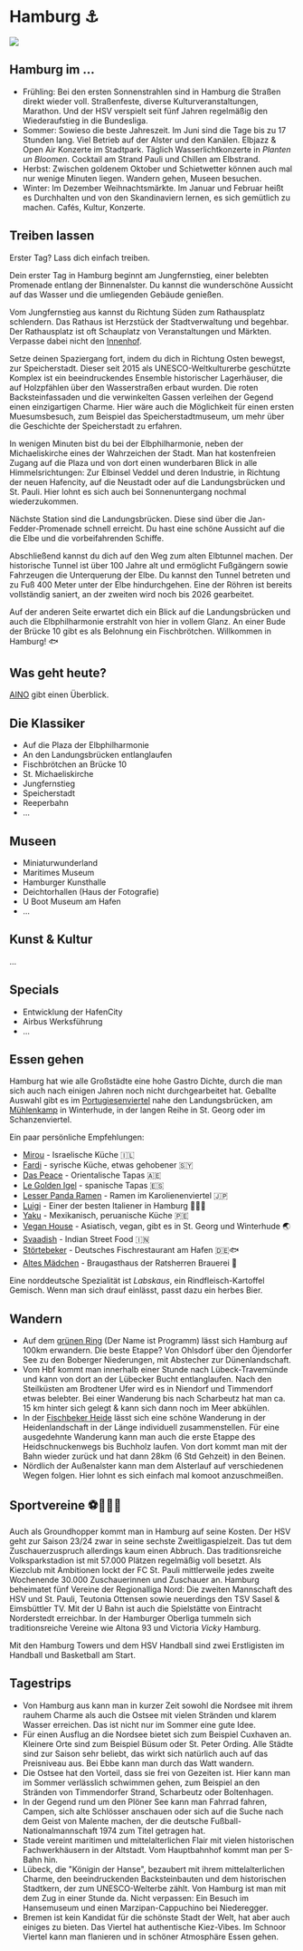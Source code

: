 # Hamburg ⚓

![](https://viel-unterwegs.de/wp-content/uploads/2021/11/hamburg-nikolaifleet-geheimtipps.jpg)

## Hamburg im ...
- Frühling: Bei den ersten Sonnenstrahlen sind in Hamburg die Straßen direkt wieder voll. Straßenfeste, diverse Kulturveranstaltungen, Marathon. Und der HSV verspielt seit fünf Jahren regelmäßig den Wiederaufstieg in die Bundesliga.
- Sommer: Sowieso die beste Jahreszeit. Im Juni sind die Tage bis zu 17 Stunden lang. Viel Betrieb auf der Alster und den Kanälen. Elbjazz & Open Air Konzerte im Stadtpark. Täglich Wasserlichtkonzerte in *Planten un Bloomen*. Cocktail am Strand Pauli und Chillen am Elbstrand.
- Herbst: Zwischen goldenem Oktober und Schietwetter können auch mal nur wenige Minuten liegen. Wandern gehen, Museen besuchen.
- Winter: Im Dezember Weihnachtsmärkte. Im Januar und Februar heißt es Durchhalten und von den Skandinaviern lernen, es sich gemütlich zu machen. Cafés, Kultur, Konzerte.

## Treiben lassen 

Erster Tag? Lass dich einfach treiben.  
  
Dein erster Tag in Hamburg beginnt am Jungfernstieg, einer belebten Promenade entlang der Binnenalster. Du kannst die wunderschöne Aussicht auf das Wasser und die umliegenden Gebäude genießen.   
  
Vom Jungfernstieg aus kannst du Richtung Süden zum Rathausplatz schlendern. Das Rathaus ist Herzstück der Stadtverwaltung und begehbar. Der Rathausplatz ist oft Schauplatz von Veranstaltungen und Märkten. Verpasse dabei nicht den [Innenhof](https://www.hamburg.de/oeffentliche-plaetze/4258240/hamburger-rathaus-innenhof/).  

Setze deinen Spaziergang fort, indem du dich in Richtung Osten bewegst, zur Speicherstadt. Dieser seit 2015 als UNESCO-Weltkulturerbe geschützte Komplex ist ein beeindruckendes Ensemble historischer Lagerhäuser, die auf Holzpfählen über den Wasserstraßen erbaut wurden. Die roten Backsteinfassaden und die verwinkelten Gassen verleihen der Gegend einen einzigartigen Charme. Hier wäre auch die Möglichkeit für einen ersten Muesumsbesuch, zum Beispiel das Speicherstadtmuseum, um mehr über die Geschichte der Speicherstadt zu erfahren. 
  
In wenigen Minuten bist du bei der Elbphilharmonie, neben der Michaeliskirche eines der Wahrzeichen der Stadt. Man hat kostenfreien Zugang auf die Plaza und von dort einen wunderbaren Blick in alle Himmelsrichtungen: Zur Elbinsel Veddel und deren Industrie, in Richtung der neuen Hafencity, auf die Neustadt oder auf die Landungsbrücken und St. Pauli. Hier lohnt es sich auch bei Sonnenuntergang nochmal wiederzukommen.  

Nächste Station sind die Landungsbrücken. Diese sind über die Jan-Fedder-Promenade schnell erreicht. Du hast eine schöne Aussicht auf die die Elbe und die vorbeifahrenden Schiffe. 

Abschließend kannst du dich auf den Weg zum alten Elbtunnel machen. Der historische Tunnel ist über 100 Jahre alt und ermöglicht Fußgängern sowie Fahrzeugen die Unterquerung der Elbe. Du kannst den Tunnel betreten und zu Fuß 400 Meter unter der Elbe hindurchgehen. Eine der Röhren ist bereits vollständig saniert, an der zweiten wird noch bis 2026 gearbeitet.  

Auf der anderen Seite erwartet dich ein Blick auf die Landungsbrücken und auch die Elbphilharmonie erstrahlt von hier in vollem Glanz. An einer Bude der Brücke 10 gibt es als Belohnung ein Fischbrötchen. Willkommen in Hamburg! 🐟


## Was geht heute?

[AINO](https://aino.hamburg/heute/) gibt einen Überblick.

## Die Klassiker

- Auf die Plaza der Elbphilharmonie
- An den Landungsbrücken entlanglaufen
- Fischbrötchen an Brücke 10
- St. Michaeliskirche
- Jungfernstieg
- Speicherstadt
- Reeperbahn
- ...

## Museen

- Miniaturwunderland
- Maritimes Museum
- Hamburger Kunsthalle
- Deichtorhallen (Haus der Fotografie)
- U Boot Museum am Hafen
- ...

## Kunst & Kultur

...

## Specials

- Entwicklung der HafenCity
- Airbus Werksführung
- ...

## Essen gehen

Hamburg hat wie alle Großstädte eine hohe Gastro Dichte, durch die man sich auch nach einigen Jahren noch nicht durchgearbeitet hat. Geballte Auswahl gibt es im [Portugiesenviertel](https://www.hamburg.de/restaurants-portugiesenviertel/) nahe den Landungsbrücken, am [Mühlenkamp](https://www.abendblatt.de/wirtschaft/article234853547/von-wegen-schanze-der-neue-szenekiez-von-hamburg-muehlenkamp-einzelhandel-laeden-gastronomie.html) in Winterhude, in der langen Reihe in St. Georg oder im Schanzenviertel.  

Ein paar persönliche Empfehlungen:

- [Mirou](https://www.mirou-hamburg.de/) - Israelische Küche 🇮🇱
- [Fardi](http://www.fardi-hamburg.de/) - syrische Küche, etwas gehobener 🇸🇾
- [Das Peace](https://www.tripadvisor.de/Restaurant_Review-g187331-d2042263-Reviews-Das_Peace-Hamburg.html) - Orientalische Tapas 🇦🇪
- [Le Golden Igel](https://legoldenigel.de/) - spanische Tapas 🇪🇸
- [Lesser Panda Ramen](https://www.lesser-panda-ramen.de/) - Ramen im Karolienenviertel 🇯🇵
- [Luigi](http://www.luigis-restaurants.de/) - Einer der besten Italiener in Hamburg 🍕🇮🇹
- [Yaku](https://www.yaku-restaurante.de/) - Mexikanisch, peruanische Küche 🇵🇪
- [Vegan House](https://www.anveganlangereihe.de/) - Asiatisch, vegan, gibt es in St. Georg und Winterhude 🌏
- [Svaadish](https://svaadish.de/) - Indian Street Food 🇮🇳
- [Störtebeker](https://stoertebeker-fischrestaurant.de/) - Deutsches Fischrestaurant am Hafen 🇩🇪🐟
- [Altes Mädchen](https://altes-maedchen.com/de/) - Braugasthaus der Ratsherren Brauerei 🍺

Eine norddeutsche Spezialität ist *Labskaus*, ein Rindfleisch-Kartoffel Gemisch. Wenn man sich drauf einlässt, passt dazu ein herbes Bier. 


## Wandern

- Auf dem [grünen Ring](https://www.haspa-insider.de/wandern-auf-dem-gruenen-ring-hamburg/) (Der Name ist Programm) lässt sich Hamburg auf 100km erwandern. Die beste Etappe? Von Ohlsdorf über den Öjendorfer See zu den Boberger Niederungen, mit Abstecher zur Dünenlandschaft.
- Vom Hbf kommt man innerhalb einer Stunde nach Lübeck-Travemünde und kann von dort an der Lübecker Bucht entlanglaufen. Nach den Steilküsten am Brodtener Ufer wird es in Niendorf und Timmendorf etwas belebter. Bei einer Wanderung bis nach Scharbeutz hat man ca. 15 km hinter sich gelegt & kann sich dann noch im Meer abkühlen.
- In der [Fischbeker Heide](https://www.heidschnuckenweg.de/sehenswuerdigkeit/9370/fischbeker-heide.html) lässt sich eine schöne Wanderung in der Heidenlandschaft in der Länge individuell zusammenstellen. Für eine ausgedehnte Wanderung kann man auch die erste Etappe des Heidschnuckenwegs bis Buchholz laufen. Von dort kommt man mit der Bahn wieder zurück und hat dann 28km (6 Std Gehzeit) in den Beinen.
- Nördlich der Außenalster kann man dem Alsterlauf auf verschiedenen Wegen folgen. Hier lohnt es sich einfach mal komoot anzuschmeißen.

## Sportvereine ⚽🤾‍♀️🏀

Auch als Groundhopper kommt man in Hamburg auf seine Kosten. Der HSV geht zur Saison 23/24 zwar in seine sechste Zweitligaspielzeit. Das tut dem Zuschauerzuspruch allerdings kaum einen Abbruch. Das traditionsreiche Volksparkstadion ist mit 57.000 Plätzen regelmäßig voll besetzt. Als Kiezclub mit Ambitionen lockt der FC St. Pauli mittlerweile jedes zweite Wochenende 30.000 Zuschauerinnen und Zuschauer an. Hamburg beheimatet fünf Vereine der Regionalliga Nord: Die zweiten Mannschaft des HSV und St. Pauli, Teutonia Ottensen sowie neuerdings den TSV Sasel & Eimsbüttler TV. Mit der U Bahn ist auch die Spielstätte von Eintracht Norderstedt erreichbar. In der Hamburger Oberliga tummeln sich traditionsreiche Vereine wie Altona 93 und Victoria *Vicky* Hamburg.  
  
Mit den Hamburg Towers und dem HSV Handball sind zwei Erstligisten im Handball und Basketball am Start.

## Tagestrips
- Von Hamburg aus kann man in kurzer Zeit sowohl die Nordsee mit ihrem rauhem Charme als auch die Ostsee mit vielen Stränden und klarem Wasser erreichen. Das ist nicht nur im Sommer eine gute Idee.
- Für einen Ausflug an die Nordsee bietet sich zum Beispiel Cuxhaven an. Kleinere Orte sind zum Beispiel Büsum oder St. Peter Ording. Alle Städte sind zur Saison sehr beliebt, das wirkt sich natürlich auch auf das Preisniveau aus. Bei Ebbe kann man durch das Watt wandern.
- Die Ostsee hat den Vorteil, dass sie frei von Gezeiten ist. Hier kann man im Sommer verlässlich schwimmen gehen, zum Beispiel an den Stränden von Timmendorfer Strand, Scharbeutz oder Boltenhagen.
- In der Gegend rund um den Plöner See kann man Fahrrad fahren, Campen, sich alte Schlösser anschauen oder sich auf die Suche nach dem Geist von Malente machen, der die deutsche Fußball-Nationalmannschaft 1974 zum Titel getragen hat.
- Stade vereint maritimen und mittelalterlichen Flair mit vielen historischen Fachwerkhäusern in der Altstadt. Vom Hauptbahnhof kommt man per S-Bahn hin.
- Lübeck, die "Königin der Hanse", bezaubert mit ihrem mittelalterlichen Charme, den beeindruckenden Backsteinbauten und dem historischen Stadtkern, der zum UNESCO-Welterbe zählt. Von Hamburg ist man mit dem Zug in einer Stunde da. Nicht verpassen: Ein Besuch im Hansemuseum und einen Marzipan-Cappuchino bei Niederegger.
- Bremen ist kein Kandidat für die schönste Stadt der Welt, hat aber auch einiges zu bieten. Das Viertel hat authentische Kiez-Vibes. Im Schnoor Viertel kann man flanieren und in schöner Atmosphäre Essen gehen.
